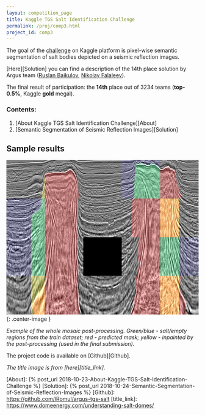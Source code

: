 ```yaml
---
layout: competition_page
title: Kaggle TGS Salt Identification Challenge
permalink: /proj/comp3.html
project_id: comp3
---
```


The goal of the [challenge][TGS-Salt] on Kaggle platform is pixel-wise semantic segmentation of salt bodies depicted on a seismic reflection images.

[Here][Solution] you can find a description of the 14th place solution by Argus team ([Ruslan Baikulov][Ruslan_li], [Nikolay Falaleev][Nikolay_li]).

The final result of participation: the __14th__ place out of 3234 teams (__top-0.5%__, Kaggle __gold__ megal).

### Contents:

1. [About Kaggle TGS Salt Identification Challenge][About]
2. [Semantic Segmentation of Seismic Reflection Images][Solution]

## Sample results

![Sample predictions](/assets/post14/postprocess.png){: .center-image }

_Example of the whole mosaic post-processing. Green/blue - salt/empty regions from the train dataset; red - predicted mask; yellow - inpainted by the post-processing (used in the final submission)._

The project code is available on [Github][Github].

_The title image is from [here][title_link]._

[TGS-Salt]: https://www.kaggle.com/c/tgs-salt-identification-challenge
[Ruslan_li]: https://www.kaggle.com/romul0212
[Nikolay_li]: https://www.kaggle.com/nikolasent

[About]: {% post_url 2018-10-23-About-Kaggle-TGS-Salt-Identification-Challenge %}
[Solution]: {% post_url 2018-10-24-Semantic-Segmentation-of-Seismic-Reflection-Images %}
[Github]: https://github.com/lRomul/argus-tgs-salt
[title_link]: https://www.domeenergy.com/understanding-salt-domes/
